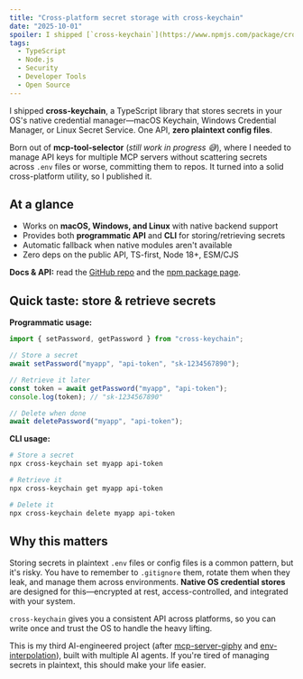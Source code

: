 ```yaml
---
title: "Cross-platform secret storage with cross-keychain"
date: "2025-10-01"
spoiler: I shipped [`cross-keychain`](https://www.npmjs.com/package/cross-keychain), a TypeScript library that stores secrets in your OS's native credential manager — macOS Keychain, Windows Credential Manager, or Linux Secret Service. One API, zero plaintext config files.
tags:
  - TypeScript
  - Node.js
  - Security
  - Developer Tools
  - Open Source
---
```


I shipped **cross-keychain**, a TypeScript library that stores secrets in your OS's native credential manager—macOS Keychain, Windows Credential Manager, or Linux Secret Service. One API, **zero plaintext config files**.

Born out of **mcp-tool-selector** (_still work in progress 😅_), where I needed to manage API keys for multiple MCP servers without scattering secrets across `.env` files or worse, committing them to repos. It turned into a solid cross-platform utility, so I published it.

## At a glance

- Works on **macOS, Windows, and Linux** with native backend support
- Provides both **programmatic API** and **CLI** for storing/retrieving secrets
- Automatic fallback when native modules aren't available
- Zero deps on the public API, TS-first, Node 18+, ESM/CJS

**Docs & API:** read the [GitHub repo](https://github.com/magarcia/cross-keychain) and the [npm package page](https://www.npmjs.com/package/cross-keychain).

## Quick taste: store & retrieve secrets

**Programmatic usage:**

```ts
import { setPassword, getPassword } from "cross-keychain";

// Store a secret
await setPassword("myapp", "api-token", "sk-1234567890");

// Retrieve it later
const token = await getPassword("myapp", "api-token");
console.log(token); // "sk-1234567890"

// Delete when done
await deletePassword("myapp", "api-token");
```

**CLI usage:**

```bash
# Store a secret
npx cross-keychain set myapp api-token

# Retrieve it
npx cross-keychain get myapp api-token

# Delete it
npx cross-keychain delete myapp api-token
```

## Why this matters

Storing secrets in plaintext `.env` files or config files is a common pattern, but it's risky. You have to remember to `.gitignore` them, rotate them when they leak, and manage them across environments. **Native OS credential stores** are designed for this—encrypted at rest, access-controlled, and integrated with your system.

`cross-keychain` gives you a consistent API across platforms, so you can write once and trust the OS to handle the heavy lifting.

This is my third AI-engineered project (after [mcp-server-giphy](https://github.com/magarcia/mcp-server-giphy) and [env-interpolation](/stop-sprinkling-process-env-everywhere)), built with multiple AI agents. If you're tired of managing secrets in plaintext, this should make your life easier.
